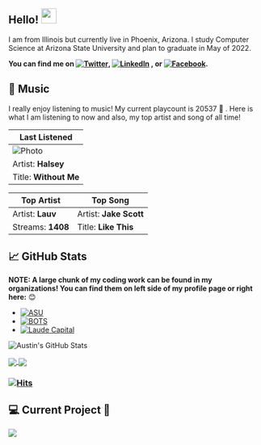 ## Hello! <img src="https://raw.githubusercontent.com/MartinHeinz/MartinHeinz/master/wave.gif" width="30px">

I am from Illinois but currently live in Phoenix, Arizona.
I study Computer Science at Arizona State University and plan to graduate in May of 2022.

**You can find me on [![Twitter][1.2]][1], [![LinkedIn][3.2]][3] , or [![Facebook][4.2]][4].**

## 🎵 Music

I really enjoy listening to music! My current playcount is 20537 🤯 . Here is what I am listening to now and also, my top artist and song of all time!

| Last Listened        |
| -------------------- |
| ![Photo](https://lastfm.freetls.fastly.net/i/u/174s/aef570eee11e99f840fc958ded5a60b2.png)      |
| Artist: **Halsey** |
| Title: **Without Me**    |

| Top Artist                      | Top Song                    |
| ------------------------------- | --------------------------- |
| Artist: **Lauv**         | Artist: **Jake Scott** |
| Streams: **1408** | Title: **Like This**    |

## &#x1f4c8; GitHub Stats

<!-- **NOTE: 'Most Used Languages' does not indicate my skill level, it is purely showing the amount of each language I have coded in my *public* repositories** -->

**NOTE: A large chunk of my coding work can be found in my organizations! You can find them on left side of my profile page or right here:** :blush:

- [![ASU][1.0]][5]
- [![BOTS][2.0]][6]
- [![Laude Capital][3.0]][7]

<!-- ![Most Used Languages](https://github-readme-stats.vercel.app/api/top-langs/?username=abspen1&hide=css,rtf,html&bg_color=30,34e89e,4ca2cd&title_color=fff&text_color=fff")
-->

![Austin's GitHub Stats](https://github-readme-stats.vercel.app/api?username=abspen1&show_icons=true&line_height=33&count_private=true&include_all_commits=false&bg_color=30,4ca2cd,34e89e&title_color=fff&text_color=fff)

<a href="https://austinspencer.works/twitter-bot">
  <img align="center" src="https://github-readme-stats.vercel.app/api/pin/?username=abspen1&repo=twitter-bot&bg_color=30,34e89e,4ca2cd&title_color=fff&text_color=fff" />
</a>
<!-- <a href="https://github.com/abspen1/hangman-js">
  <img align="center" src="https://github-readme-stats.vercel.app/api/pin/?username=abspen1&repo=hangman-js&theme=vue" />
</a> -->
<!-- <a href="https://github.com/abspen1/Fantasy-Twitter">
  <img align="center" src="https://github-readme-stats.vercel.app/api/pin/?username=abspen1&repo=Fantasy-Twitter&theme=vue" />
</a> -->
<!-- <a href="https://github.com/abspen1/alpaca-python">
  <img align="center" src="https://github-readme-stats.vercel.app/api/pin/?username=abspen1&repo=alpaca-python&theme=vue" />
</a> -->
<a href="https://austinspencer.works">
  <img align="center" src="https://github-readme-stats.vercel.app/api/pin/?username=abspen1&repo=abspen1.github.io&bg_color=30,4ca2cd,34e89e&title_color=fff&text_color=fff" />
</a>

### [![Hits](https://hits.seeyoufarm.com/api/count/incr/badge.svg?url=https%3A%2F%2Fgithub.com%2Fabspen1&count_bg=%2338A1A8&title_bg=%23555555&icon=&icon_color=%23E7E7E7&title=hits&edge_flat=false)](https://hits.seeyoufarm.com)

## :computer: Current Project 💋

<a href="https://austinspencer.works">
  <img align="center" src="https://github-readme-stats.vercel.app/api/pin/?username=abspen1&repo=discord-bot&bg_color=30,4ca2cd,34e89e&title_color=fff&text_color=fff" />
</a>

<!--
## 📫 Where to find me
- [![Twitter][1.1]][1]
- [![LinkedIn][3.2]][3]
- [![Facebook][4.2]][4]
-->

<!-- links to social media icons -->

<!-- Organization avatars -->

[1.0]: https://avatars0.githubusercontent.com/u/76415820?s=60&v=4 'ASU'
[2.0]: https://avatars0.githubusercontent.com/u/76403990?s=60&v=4 'BOTS'
[3.0]: https://avatars3.githubusercontent.com/u/76275537?s=60&v=4 'Laude Capital'

<!-- icons with padding -->

[1.1]: http://i.imgur.com/tXSoThF.png 'twitter icon with padding'
[2.1]: http://i.imgur.com/0o48UoR.png 'github icon with padding'
[3.1]: http://i.imgur.com/P3YfQoD.png 'facebook icon with padding'

<!-- icons without padding -->

[1.2]: http://i.imgur.com/wWzX9uB.png 'twitter icon without padding'
[2.2]: http://i.imgur.com/9I6NRUm.png 'github icon without padding'
[3.2]: https://raw.githubusercontent.com/MartinHeinz/MartinHeinz/master/linkedin-3-16.png 'LinkedIn icon without padding'
[4.2]: http://i.imgur.com/fep1WsG.png 'facebook icon without padding'

<!-- links to your social media accounts -->

[1]: https://twitter.com/austinnspencer
[2]: https://github.com/abspen1
[3]: https://www.linkedin.com/in/austin-spencer-b56a25177/
[4]: https://www.facebook.com/austin.spencer.129

<!-- Links to organizations -->

[5]: https://github.com/asu-cse-source-code 'ASU'
[6]: https://github.com/battle-of-the-states 'BOTS'
[7]: https://github.com/laude-capital 'Laude Capital'

<!-- Resources -->
<!-- Icons: https://simpleicons.org/ -->
<!-- GitHub Stats: https://github.com/anuraghazra/github-readme-stats -->
<!-- Emojis: https://emojipedia.org/emoji/ -->
<!-- HTML Emojis: https://www.fileformat.info/index.htm -->
<!-- Shields: https://shields.io/ -->
<!-- Awesome GitHub Profile README: https://github.com/abhisheknaiidu/awesome-github-profile-readme -->
